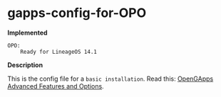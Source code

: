gapps-config-for-OPO
====================

**Implemented**

	OPO:
		Ready for LineageOS 14.1

**Description**

This is the config file for a `basic installation`.
Read this: [OpenGApps Advanced Features and Options](https://github.com/opengapps/opengapps/wiki/Advanced-Features-and-Options).
